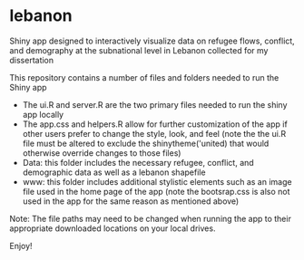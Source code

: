 # lebanon
Shiny app designed to interactively visualize data on refugee flows, conflict, and demography at the subnational level in Lebanon collected for my dissertation

This repository contains a number of files and folders needed to run the Shiny app

- The ui.R and server.R are the two primary files needed to run the shiny app locally 
- The app.css and helpers.R allow for further customization of the app if other users prefer to change the style, look, and feel 
(note the the ui.R file must be altered to exclude the shinytheme('united) that would otherwise override changes to those files)
- Data: this folder includes the necessary refugee, conflict, and demographic data as well as a lebanon shapefile
- www: this folder includes additional stylistic elements such as an image file used in the home page of the app (note the bootsrap.css is
also not used in the app for the same reason as mentioned above)

Note: The file paths may need to be changed when running the app to their appropriate downloaded locations on your local drives.

Enjoy!
